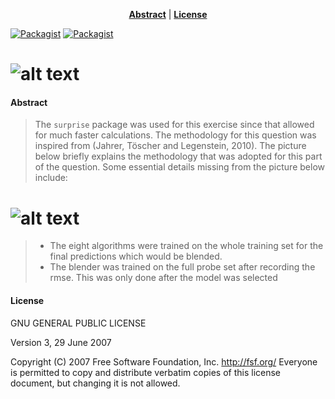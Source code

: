 <center>

**[Abstract](#abstract)** |
**[License](#license)** 

</center>

[![Packagist](https://img.shields.io/badge/license-GNU%20GPL-blue.svg)](#license)
[![Packagist](https://img.shields.io/badge/author-avimago-green.svg)](https://github.com/magoavi)

# ![alt text](https://raw.githubusercontent.com/magoavi/recommend/master/viz/result_rmse.png)


#### Abstract

> The `surprise` package was used for this exercise since that allowed for much faster calculations. The methodology for this question was inspired from (Jahrer, Töscher and Legenstein, 2010). The picture below briefly explains the methodology that was adopted for this part of the question. Some essential details missing from the picture below include:

# ![alt text](https://raw.githubusercontent.com/magoavi/recommend/master/viz/code_plan.png)

> * The eight algorithms were trained on the whole training set for the final predictions which would be blended.
> * The blender was trained on the full probe set after recording the rmse. This was only done after the model was selected

#### License

GNU GENERAL PUBLIC LICENSE

Version 3, 29 June 2007


Copyright (C) 2007 Free Software Foundation, Inc. <http://fsf.org/>
Everyone is permitted to copy and distribute verbatim copies
of this license document, but changing it is not allowed.
